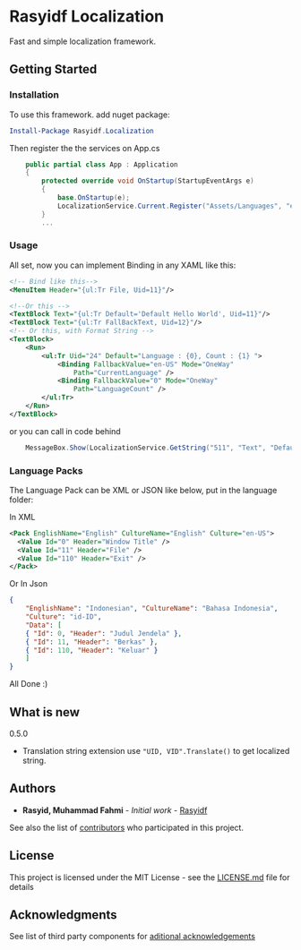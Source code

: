 # Rasyidf Localization

Fast and simple localization framework.

## Getting Started

### Installation
To use this framework. add nuget package:

```powershell
Install-Package Rasyidf.Localization
```

Then register the the services on App.cs

```csharp
    public partial class App : Application
    {
        protected override void OnStartup(StartupEventArgs e)
        {
            base.OnStartup(e);
            LocalizationService.Current.Register("Assets/Languages", "en-US");
        }
        ...
```

### Usage

All set, now you can implement Binding in any XAML like this:

``` xml 
<!-- Bind like this-->
<MenuItem Header="{ul:Tr File, Uid=11}"/>

<!--Or this -->
<TextBlock Text="{ul:Tr Default='Default Hello World', Uid=11}"/>
<TextBlock Text="{ul:Tr FallBackText, Uid=12}"/>
<!-- Or this, with Format String -->
<TextBlock>
	<Run>
		<ul:Tr Uid="24" Default="Language : {0}, Count : {1} ">
			<Binding FallbackValue="en-US" Mode="OneWay"
				Path="CurrentLanguage" />
			<Binding FallbackValue="0" Mode="OneWay"
				Path="LanguageCount" />
		</ul:Tr>
	</Run>
</TextBlock>

```

or you can call in code behind

```csharp
	MessageBox.Show(LocalizationService.GetString("511", "Text", "Default Message"),LocalizationService.GetString("511", "Header","Default Title"));
```

### Language Packs

The Language Pack can be XML or JSON like below, put in the language folder:

In XML
```xml
<Pack EnglishName="English" CultureName="English" Culture="en-US">
  <Value Id="0" Header="Window Title" />
  <Value Id="11" Header="File" />
  <Value Id="110" Header="Exit" /> 
</Pack>
```

Or In Json
```json
{
    "EnglishName": "Indonesian", "CultureName": "Bahasa Indonesia",
    "Culture": "id-ID",
    "Data": [ 
    { "Id": 0, "Header": "Judul Jendela" }, 
    { "Id": 11, "Header": "Berkas" }, 
    { "Id": 110, "Header": "Keluar" }
    ]
}
```

All Done :)

## What is new

0.5.0
* Translation string extension use `"UID, VID".Translate()` to get localized string.

## Authors

* **Rasyid, Muhammad Fahmi** - *Initial work* - [Rasyidf](https://github.com/rasyidf)

See also the list of [contributors](https://github.com/rasyidf/rasyidf.Localization/contributors) who participated in this project.

## License

This project is licensed under the MIT License - see the [LICENSE.md](LICENSE.md) file for details

## Acknowledgments

See list of third party components for [aditional acknowledgements](https://github.com/rasyidf/rasyidf.Localization/wiki/List-of-Contributors)
